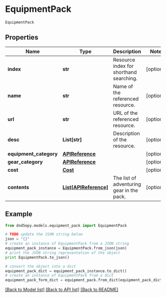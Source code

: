 # EquipmentPack

`EquipmentPack` 

## Properties
Name | Type | Description | Notes
------------ | ------------- | ------------- | -------------
**index** | **str** | Resource index for shorthand searching. | [optional] 
**name** | **str** | Name of the referenced resource. | [optional] 
**url** | **str** | URL of the referenced resource. | [optional] 
**desc** | **List[str]** | Description of the resource. | [optional] 
**equipment_category** | [**APIReference**](APIReference.md) |  | [optional] 
**gear_category** | [**APIReference**](APIReference.md) |  | [optional] 
**cost** | [**Cost**](Cost.md) |  | [optional] 
**contents** | [**List[APIReference]**](APIReference.md) | The list of adventuring gear in the pack. | [optional] 

## Example

```python
from dnd5epy.models.equipment_pack import EquipmentPack

# TODO update the JSON string below
json = "{}"
# create an instance of EquipmentPack from a JSON string
equipment_pack_instance = EquipmentPack.from_json(json)
# print the JSON string representation of the object
print EquipmentPack.to_json()

# convert the object into a dict
equipment_pack_dict = equipment_pack_instance.to_dict()
# create an instance of EquipmentPack from a dict
equipment_pack_form_dict = equipment_pack.from_dict(equipment_pack_dict)
```
[[Back to Model list]](../README.md#documentation-for-models) [[Back to API list]](../README.md#documentation-for-api-endpoints) [[Back to README]](../README.md)


